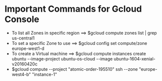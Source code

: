 # Important Commands for Gcloud Console

* To list all Zones in specific region ==> $gcloud compute zones list | grep us-central1
* To set a specific Zone to use ==> $gcloud config set compute/zone europe-west1-d
* To create a Virtual machine ==> $gcloud compute instances create ubuntu --image-project ubuntu-os-cloud --image ubuntu-1604-xenial-v20160420c
* $gcloud compute --project "atomic-order-195510" ssh --zone "europe-west4-b" "instance-1"
